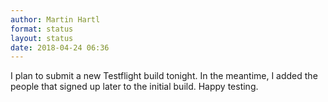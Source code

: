 ```yaml
---
author: Martin Hartl
format: status
layout: status
date: 2018-04-24 06:36
---
```

I plan to submit a new Testflight build tonight. In the meantime, I added the people that signed up later to the initial build. Happy testing.